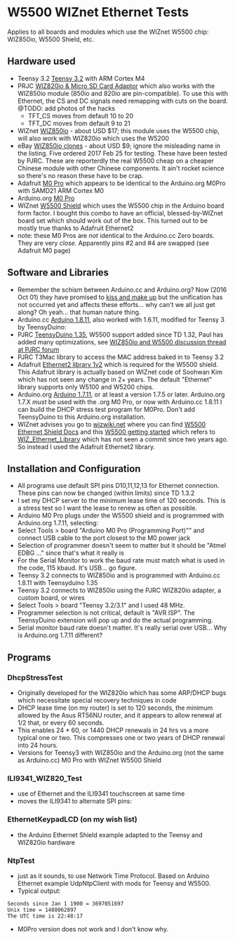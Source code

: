 # W5500 WIZnet Ethernet Tests
Applies to all boards and modules which use the WIZnet W5500 chip: WIZ850io, W5500 Shield, etc.

## Hardware used
- Teensy 3.2 [Teensy 3.2](https://www.pjrc.com/store/teensy32.html) with ARM Cortex M4
- PRJC [WIZ820io & Micro SD Card Adaptor](https://www.pjrc.com/store/wiz820_sd_adaptor.html) which also works with the WIZ850io module (850io and 820io are pin-compatible). To use this with Ethernet, the CS and DC signals need remapping with cuts on the board. @TODO: add photos of the hacks
  - TFT_CS moves from default 10 to 20
  - TFT_DC moves from default 9 to 21
- WIZnet [WIZ850io](http://www.wiznet.co.kr/product-item/wiz850io/) - about USD $17; this module uses the W5500 chip, will also work with WIZ820io which uses the W5200
- eBay [WIZ850io clones](http://www.ebay.com/itm/201560299414?_trksid=p2057872.m2749.l2649&ssPageName=STRK%3AMEBIDX%3AIT) - about USD $9; ignore the misleading name in the listing. Five ordered 2017 Feb 25 for testing. These have been tested by PJRC. These are reporterdly the real W5500 cheap on a cheaper Chinese module with other Chinese components. It ain't rocket science so there's no reason these have to be crap.
- Adafruit [M0 Pro](https://www.adafruit.com/products/2417) which appears to be identical to the Arduino.org M0Pro with SAMD21 ARM Cortex M0
- Arduino.org [M0 Pro](http://www.arduino.org/products/boards/arduino-m0-pro)
- WIZnet [W5500 Shield](http://www.wiznet.co.kr/product-item/w5500-ethernet-shield/) which uses the W5500 chip in the Arduino board form factor. I bought this combo to have an official, blessed-by-WIZnet board set which should work out of the box. This turned out to be mostly true thanks to Adafruit Ethernet2
- note: these M0 Pros are *not* identical to the Arduino.cc Zero boards. They are very *close*. Apparently pins #2 and #4 are swapped (see Adafruit M0 page)

## Software and Libraries
 - Remember the schism between Arduino.cc and Arduino.org? Now (2016 Oct 01) they have promised to [kiss and make up](https://blog.arduino.cc/2016/10/01/two-arduinos-become-one-2/) but the unification has not occurred yet and affects these efforts... why can't we all just get along? Oh yeah... that human nature thing.
 - Arduino.cc [Arduino 1.8.11](https://www.arduino.cc/en/Main/Software), also worked with 1.6.11, modified for Teensy 3 by TeensyDuino: 
 - PJRC [TeensyDuino 1.35](http://www.pjrc.com/teensy/td_download.html), W5500 support added since TD 1.32, Paul has added many optimizations, see [WIZ850io and W5500 discussion thread at PJRC forum](https://forum.pjrc.com/threads/28642-Wiznet-W5500-support/page2?highlight=Wiz850io)
 - PJRC T3Mac library to access the MAC address baked in to Teensy 3.2
 - Adafruit [Ethernet2 library 1v2](https://github.com/adafruit/Ethernet2) which is required for the W5500 shield. This Adafruit library is actually based on WIZnet code of Soohwan Kim which has not seen any change in 2+ years. The default "Ethernet" library supports only W5100 and W5200 chips.
 - Arduino.org [Arduino 1.7.11](http://www.arduino.org/downloads), or at least a version 1.7.5 or later. Arduino.org 1.7.X *must* be used with the .org M0 Pro, or now with Arduino.cc 1.8.11 I can build the DHCP stress test program for M0Pro. Don't add TeensyDuino to this Arduino.org installation.
 - WIZnet advises you go to [wizwiki.net](wizwiki.net) where you can find [W5500 Ethernet Shield Docs](http://wizwiki.net/wiki/doku.php?id=osh:w5500_ethernet_shield:start) and this [W5500 getting started](http://wizwiki.net/wiki/doku.php?id=osh:w5500_ethernet_shield_getting_started) which refers to [WIZ_Ethernet_Library](https://github.com/Wiznet/WIZ_Ethernet_Library) which has not seen a commit since two years ago. So instead I used the Adafruit Ethernet2 library.

## Installation and Configuration
 - All programs use default SPI pins D10,11,12,13 for Ethernet connection. These pins can now be changed (within limits) since TD 1.3.2
 - I set my DHCP server to the minimum lease time of 120 seconds. This is a stress test so I want the lease to renew as often as possible.
 - Arduino M0 Pro plugs under the W5500 shield and is programmed with Arduino.org 1.7.11, selecting:
  - Select Tools > board "Arduino M0 Pro (Programming Port)"" and connect USB cable to the port closest to the M0 power jack
  - Selection of programmer doesn't seem to matter but it should be "Atmel EDBG ..." since that's what it really is
  - For the Serial Monitor to work the baud rate must match what is used in the code, 115 kbaud. It's USB... go figure.
 - Teensy 3.2 connects to WIZ850io and is programmed with Arduino.cc 1.8.11 with Teensyduino 1.35
  - Teensy 3.2 connects to WIZ850io using the PJRC WIZ820io adapter, a custom board, or wires
  - Select Tools > board "Teensy 3.2/3.1" and I used 48 MHz.
  - Programmer selection is not critical, default is "AVR ISP". The TeensyDuino extension will pop up and do the actual programming.
  - Serial monitor baud rate doesn't matter. It's really serial over USB... Why is Arduino.org 1.7.11 different?

## Programs
### DhcpStressTest
 - Originally developed for the WIZ820io which has some ARP/DHCP bugs which necessitate special recovery techniques in code
 - DHCP lease time (on my router) is set to 120 seconds, the minimum allowed by the Asus RT56NU router, and it appears to allow renewal at 1/2 that, or every 60 seconds. 
 - This enables 24 * 60, or 1440 DHCP renewals in 24 hrs vs a more typical one or two. This compresses one or two years of DHCP renewal into 24 hours.
 - Versions for Teensy3 with WIZ850io and the Arduino.org (not the same as Arduino.cc) M0 Pro with WIZnet W5500 Shield

### ILI9341_WIZ820_Test
 - use of Ethernet and the ILI9341 touchscreen at same time
 - moves the ILI9341 to alternate SPI pins: 

### EthernetKeypadLCD (on my wish list)
 - the Arduino Ethernet Shield example adapted to the Teensy and WIZ820io hardware

### NtpTest
 - just as it sounds, to use Network Time Protocol. Based on Arduino Ethernet example UdpNtpClient with mods for Teensy and W5500. 
 - Typical output:
```
Seconds since Jan 1 1900 = 3697051697
Unix time = 1488062897
The UTC time is 22:48:17
```
 - M0Pro version does not work and I don't know why.
